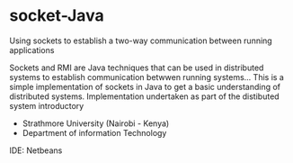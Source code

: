 # socket-Java
Using sockets to establish a two-way communication between running applications

Sockets and RMI are Java techniques that can be used in distributed systems to establish communication betwwen running systems...
This is a simple implementation of sockets in Java to get a basic understanding of distributed systems. Implementation undertaken 
as part of the distibuted system introductory
  - Strathmore University (Nairobi - Kenya)
  - Department of information Technology

IDE: Netbeans
